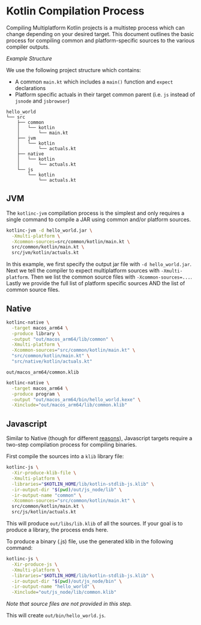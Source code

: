 Kotlin Compilation Process
===

Compiling Multiplatform Kotlin projects is a multistep process which can change depending on your desired target.
This document outlines the basic process for compiling common and platform-specific sources to the various compiler outputs.

*Example Structure*

We use the following project structure which contains:

- A common `main.kt` which includes a `main()` function and `expect` declarations
- Platform specific actuals in their target common parent (i.e. `js` instead of `jsnode` and `jsbrowser`)

```
hello_world
└── src
    ├── common
    │   └── kotlin
    │       └── main.kt
    ├── jvm
    │   └── kotlin
    │       └── actuals.kt
    ├── native
    │   └── kotlin
    │       └── actuals.kt
    └── js
        └── kotlin
            └── actuals.kt
```

## JVM

The `kotlinc-jvm` compilation process is the simplest and only requires a single command to compile a JAR using common and/or platform sources.

```bash
kotlinc-jvm -d hello_world.jar \
  -Xmulti-platform \
  -Xcommon-sources=src/common/kotlin/main.kt \
  src/common/kotlin/main.kt \
  src/jvm/kotlin/actuals.kt
```

In this example, we first specify the output jar file with `-d hello_world.jar`.
Next we tell the compiler to expect multiplatform sources with `-Xmulti-platform`.
Then we list the common source files with `-Xcommon-sources=...`.
Lastly we provide the full list of platform specific sources AND the list of common source files.


## Native

```bash
kotlinc-native \
  -target macos_arm64 \
  -produce library \
  -output "out/macos_arm64/lib/common" \
  -Xmulti-platform \
  -Xcommon-sources="src/common/kotlin/main.kt" \
  "src/common/kotlin/main.kt" \
  "src/native/kotlin/actuals.kt"
```

`out/macos_arm64/common.klib`

```bash
kotlinc-native \
  -target macos_arm64 \
  -produce program \
  -output "out/macos_arm64/bin/hello_world.kexe" \
  -Xinclude="out/macos_arm64/lib/common.klib"
```


## Javascript

Similar to Native (though for different [reasons](https://youtrack.jetbrains.com/issue/KT-67089/)), Javascript targets
require a two-step compilation process for compiling binaries.

First compile the sources into a `klib` library file:

```bash
kotlinc-js \
  -Xir-produce-klib-file \
  -Xmulti-platform \
  -libraries="$KOTLIN_HOME/lib/kotlin-stdlib-js.klib" \
  -ir-output-dir "$(pwd)/out/js_node/lib" \
  -ir-output-name "common" \
  -Xcommon-sources="src/common/kotlin/main.kt" \
  src/common/kotlin/main.kt \
  src/js/kotlin/actuals.kt
```

This will produce `out/libs/lib.klib` of all the sources.
If your goal is to produce a library, the process ends here.

To produce a binary (.js) file, use the generated klib in the following command:

```bash
kotlinc-js \
  -Xir-produce-js \
  -Xmulti-platform \
  -libraries="$KOTLIN_HOME/lib/kotlin-stdlib-js.klib" \
  -ir-output-dir "$(pwd)/out/js_node/bin" \
  -ir-output-name "hello_world" \
  -Xinclude="out/js_node/lib/common.klib"
```

_Note that source files are not provided in this step._

This will create `out/bin/hello_world.js`.
